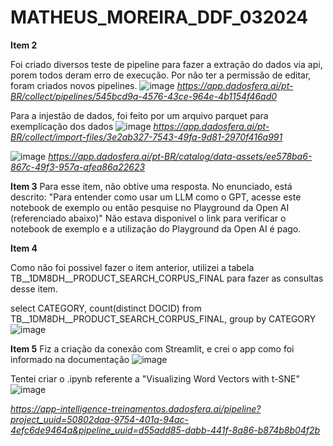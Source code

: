 # MATHEUS_MOREIRA_DDF_032024


**Item 2**

Foi criado diversos teste de pipeline para fazer a extração do dados via api, porem todos deram erro de execução. Por não ter a permissão de editar, foram criados novos pipelines.
![image](https://github.com/mathbatista2501/MATHEUS_MOREIRA_DDF_032024/assets/63022738/d33de555-d4a3-4f80-b072-5812088b87e2)
*https://app.dadosfera.ai/pt-BR/collect/pipelines/545bcd9a-4576-43ce-964e-4b1154f46ad0*

Para a injestão de dados, foi feito por um arquivo parquet para exemplicação dos dados
![image](https://github.com/mathbatista2501/MATHEUS_MOREIRA_DDF_032024/assets/63022738/3d63cf67-90ac-45de-b7ba-ef5ddd451bf3)
*https://app.dadosfera.ai/pt-BR/collect/import-files/3e2ab327-7543-49fa-9d81-2970f416a991*

![image](https://github.com/mathbatista2501/MATHEUS_MOREIRA_DDF_032024/assets/63022738/f1bf6500-9f76-40ed-b3cb-f7f86ec74696)
*https://app.dadosfera.ai/pt-BR/catalog/data-assets/ee578ba6-867c-49f3-957a-afea86a22623*

**Item 3**
Para esse item, não obtive uma resposta. 
No enunciado, está descrito:
"Para entender como usar um LLM como o GPT, acesse este notebook de exemplo ou então pesquise no Playground da Open AI (referenciado abaixo)"
Não estava disponivel o link para verificar o notebook de exemplo e a utilização do Playground da Open AI é pago.

**Item 4**

Como não foi possivel fazer o item anterior, utilizei a tabela TB__1DM8DH__PRODUCT_SEARCH_CORPUS_FINAL para fazer as consultas desse item.

select CATEGORY,
count(distinct DOCID)
from TB__1DM8DH__PRODUCT_SEARCH_CORPUS_FINAL,
group by CATEGORY
![image](https://github.com/mathbatista2501/MATHEUS_MOREIRA_DDF_032024/assets/63022738/58081863-f828-4fcb-8ab7-6921b35db9a9)

**Item 5**
Fiz a criação da conexão com Streamlit, e crei o app como foi informado na documentação
![image](https://github.com/mathbatista2501/MATHEUS_MOREIRA_DDF_032024/assets/63022738/024b2fbc-d44f-4b15-b526-16f561459ee4)

Tentei criar o .ipynb referente a "Visualizing Word Vectors with t-SNE"
![image](https://github.com/mathbatista2501/MATHEUS_MOREIRA_DDF_032024/assets/63022738/c59d3611-9004-48d4-90c4-779de3792b61)

*https://app-intelligence-treinamentos.dadosfera.ai/pipeline?project_uuid=50802daa-9754-401a-94ac-4efc6de9464a&pipeline_uuid=d55add85-dabb-441f-8a86-b874b8b04f2b*
